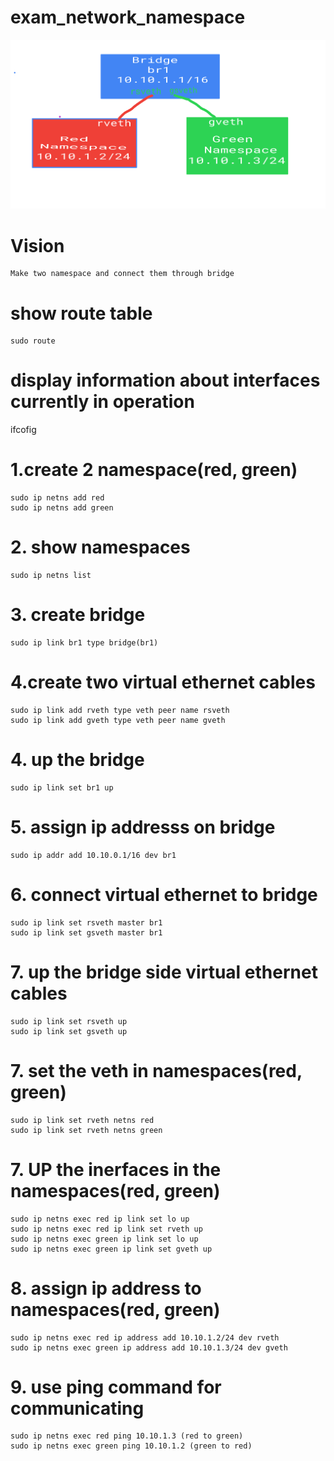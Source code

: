# exam_network_namespace

![My Image](images/network.png)

# Vision
    Make two namespace and connect them through bridge

# show route table
    sudo route

# display information about interfaces currently in operation
ifcofig

# 1.create 2 namespace(red, green)
    sudo ip netns add red
    sudo ip netns add green

# 2. show namespaces
    sudo ip netns list

# 3. create bridge
    sudo ip link br1 type bridge(br1)

# 4.create two virtual ethernet cables
    sudo ip link add rveth type veth peer name rsveth
    sudo ip link add gveth type veth peer name gveth

# 4. up the bridge
    sudo ip link set br1 up

# 5. assign ip addresss on bridge
    sudo ip addr add 10.10.0.1/16 dev br1

# 6. connect virtual ethernet to bridge
    sudo ip link set rsveth master br1
    sudo ip link set gsveth master br1

# 7. up the bridge side virtual ethernet cables
    sudo ip link set rsveth up
    sudo ip link set gsveth up

# 7. set the veth in namespaces(red, green)
    sudo ip link set rveth netns red
    sudo ip link set rveth netns green

# 7. UP the inerfaces in the namespaces(red, green)
    sudo ip netns exec red ip link set lo up
    sudo ip netns exec red ip link set rveth up
    sudo ip netns exec green ip link set lo up
    sudo ip netns exec green ip link set gveth up

# 8. assign ip address to namespaces(red, green)
    sudo ip netns exec red ip address add 10.10.1.2/24 dev rveth
    sudo ip netns exec green ip address add 10.10.1.3/24 dev gveth

# 9. use ping command for communicating 
    sudo ip netns exec red ping 10.10.1.3 (red to green)
    sudo ip netns exec green ping 10.10.1.2 (green to red)
